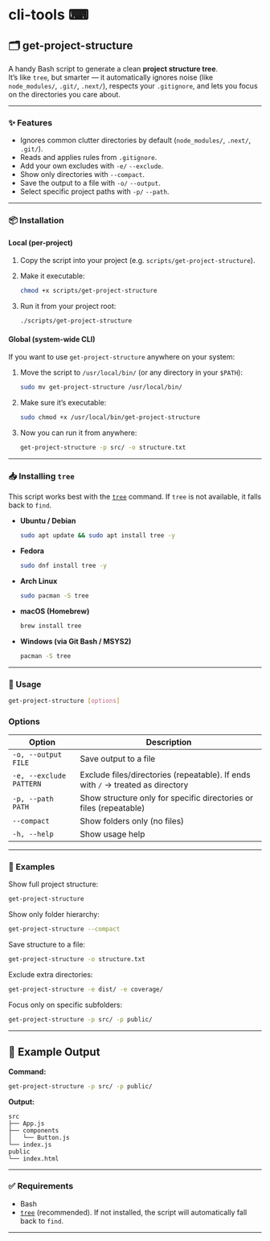 # cli-tools ⌨

## 🗂️ get-project-structure

A handy Bash script to generate a clean **project structure tree**.  
It’s like `tree`, but smarter — it automatically ignores noise (like `node_modules/`, `.git/`, `.next/`), respects your `.gitignore`, and lets you focus on the directories you care about.

---

### ✨ Features
- Ignores common clutter directories by default (`node_modules/`, `.next/`, `.git/`).
- Reads and applies rules from `.gitignore`.
- Add your own excludes with `-e/` `--exclude`.
- Show only directories with `--compact`.
- Save the output to a file with `-o/` `--output`.
- Select specific project paths with `-p/` `--path`.

---

### 📦 Installation

#### Local (per-project)
1. Copy the script into your project (e.g. `scripts/get-project-structure`).
2. Make it executable:
    ```bash
   chmod +x scripts/get-project-structure
    ```

3. Run it from your project root:

   ```bash
   ./scripts/get-project-structure
   ```

#### Global (system-wide CLI)

If you want to use `get-project-structure` anywhere on your system:

1. Move the script to `/usr/local/bin/` (or any directory in your `$PATH`):

   ```bash
   sudo mv get-project-structure /usr/local/bin/
   ```
2. Make sure it’s executable:

   ```bash
   sudo chmod +x /usr/local/bin/get-project-structure
   ```
3. Now you can run it from anywhere:

   ```bash
   get-project-structure -p src/ -o structure.txt
   ```

---

### 📥 Installing `tree`

This script works best with the [`tree`](https://linux.die.net/man/1/tree) command. If `tree` is not available, it falls back to `find`.

* **Ubuntu / Debian**

  ```bash
  sudo apt update && sudo apt install tree -y
  ```

* **Fedora**

  ```bash
  sudo dnf install tree -y
  ```

* **Arch Linux**

  ```bash
  sudo pacman -S tree
  ```

* **macOS (Homebrew)**

  ```bash
  brew install tree
  ```

* **Windows (via Git Bash / MSYS2)**

  ```bash
  pacman -S tree
  ```

---

### 🚀 Usage

```bash
get-project-structure [options]
```

### Options

| Option                  | Description                                                                     |
| ----------------------- | ------------------------------------------------------------------------------- |
| `-o, --output FILE`     | Save output to a file                                                           |
| `-e, --exclude PATTERN` | Exclude files/directories (repeatable). If ends with `/` → treated as directory |
| `-p, --path PATH`       | Show structure only for specific directories or files (repeatable)              |
| `--compact`             | Show folders only (no files)                                                    |
| `-h, --help`            | Show usage help                                                                 |

---

### 📖 Examples

Show full project structure:

```bash
get-project-structure
```

Show only folder hierarchy:

```bash
get-project-structure --compact
```

Save structure to a file:

```bash
get-project-structure -o structure.txt
```

Exclude extra directories:

```bash
get-project-structure -e dist/ -e coverage/
```

Focus only on specific subfolders:

```bash
get-project-structure -p src/ -p public/
```

---

## 📝 Example Output

**Command:**

```bash
get-project-structure -p src/ -p public/
```

**Output:**

```
src
├── App.js
├── components
│   └── Button.js
└── index.js
public
└── index.html
```

---

### ✅ Requirements

* Bash
* [`tree`](https://linux.die.net/man/1/tree) (recommended).
  If not installed, the script will automatically fall back to `find`.

---
